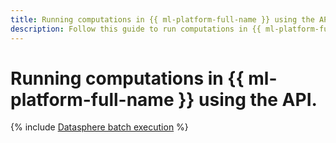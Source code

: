 ```yaml
---
title: Running computations in {{ ml-platform-full-name }} using the API
description: Follow this guide to run computations in {{ ml-platform-full-name }} using the API.
---
```


# Running computations in {{ ml-platform-full-name }} using the API.

{% include [Datasphere batch execution](../../_tutorials/ml-ai/batch-code-execution.md) %}